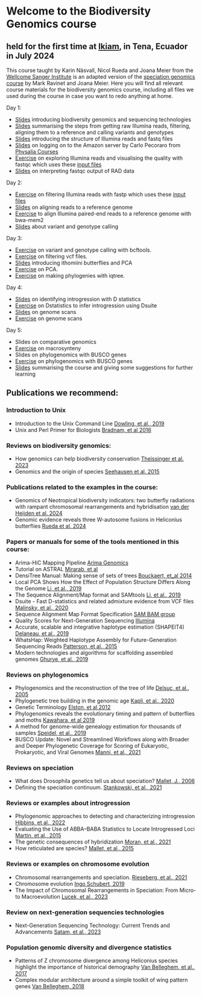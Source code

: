 # Welcome to the Biodiversity Genomics course
## held for the first time at [Ikiam](https://www.ikiam.edu.ec), in Tena, Ecuador in July 2024
This course taught by Karin Näsvall, Nicol Rueda and Joana Meier from the [Wellcome Sanger Institute](https://www.sanger.ac.uk/group/meier-group/) is an adapted version of the [speciation genomics course](https://speciationgenomics.github.io/) by Mark Ravinet and Joana Meier. Here you will find all relevant course materials for the biodiversity genomics course, including all files we used during the course in case you want to redo anything at home.

Day 1:
- [Slides](slide_presentations/01_Welcome_BiodiversityGenomics_introduction.pdf) introducing biodiversity genomics and sequencing technologies
- [Slides](slide_presentations/02_Summary_reads-vcf.pdf) summarising the steps from getting raw Illumina reads, filtering, aligning them to a reference and calling variants and genotypes
- [Slides](slide_presentations/03_Raw_sequences_and_quality_control.pdf) introducing the structure of Illumina reads and fastq files
- [Slides](exercises/Connecting_to_the_Amazon_server.pdf) on logging on to the Amazon server by Carlo Pecoraro from [Physalia Courses](https://www.physalia-courses.org)
- [Exercise](exercises/01_RawReadsExploration_fastqc.md) on exploring Illumina reads and visualising the quality with fastqc which uses these [input files](input_files/raw_reads)
- [Slides](slide_presentations/04_fastqc_interpretation.pdf) on interpreting fastqc output of RAD data

Day 2:
- [Exercise](02_fastp_filtering_reads.md) on filtering Illumina reads with fastp which uses these [input files](input_files/raw_reads)
- [Slides](slide_presentations/06_Aligning_reads_to_reference.pdf) on aligning reads to a reference genome
- [Exercise](03_Mapping_to_a_reference_genome.md) to align Illumina paired-end reads to a reference genome with bwa-mem2
- [Slides](slide_presentations/07_Variant_and_genotype_calling.pdf) about variant and genotype calling

Day 3:
- [Exercise](exercises/04_variant_calling.md) on variant and genotype calling with bcftools.
- [Exercise](exercises/05_filtering_variants.md) on filtering vcf files.
- [Slides](slide_presentations/08_Ithomiini_introduction_PCA.pdf) introducing ithomiini butterflies and PCA
- [Exercise](exercises/06_pca.md) on PCA.
- [Exercise](exercises/07_iqtree.md) on making phylogenies with iqtree.

Day 4:
- [Slides](slide_presentations/09_Detecting_hybridisation_Dstats.pdf) on identifying introgression with D statistics
- [Exercise](exercises/08_Dstatistics.md) on Dstatistics to infer introgression using Dsuite
- [Slides](slide_presentations/10_Genome_scans.pdf) on genome scans
- [Exercise](exercises/09_genome_scan.md) on genome scans

Day 5:
- Slides on comparative genomics
- [Exercise](exercises/Synteny.md) on macrosynteny
- Slides on phylogenomics with BUSCO genes
- [Exercise](exercises/11_gene_trees.md) on phylogenomics with BUSCO genes
- [Slides](slide_presentations/13_Course_Summary.pdf) summarising the course and giving some suggestions for further learning


##
## Publications we recommend:

### Introduction to Unix
- Introduction to the Unix Command Line [Dowling, et al., 2019](Papers/Introduction_unix_command-may2019.pdf)
- Unix and Perl Primer for Biologists [Bradnam, et al 2016](Unix_Perl.pdf)

### Reviews on biodiversity genomics:
- How genomics can help biodiversity conservation [Theissinger et al. 2023](Papers/Theissinger_et_al-2023_Genomics_Conservation.pdf)
- Genomics and the origin of species [Seehausen et al. 2015](Papers/Seehausen_et_al-15-NatRevGenet.pdf)

### Publications related to the examples in the course:
- Genomics of Neotropical biodiversity indicators: two butterfly radiations with rampant chromosomal rearrangements and hybridisation [van der Heijden et al. 2024](Papers/vanDerHeijden_et_al-2025-Biorxiv.pdf)
- Genomic evidence reveals three W-autosome fusions in Heliconius butterflies [Rueda et al. 2024](Papers/Rueda_et_al-24-PlosGenetics.pdf)

### Papers or manuals for some of the tools mentioned in this course:
- Arima-HiC Mapping Pipeline [Arima Genomics](Papers/Arima_Mapping_UserGuide.pdf)
- Tutorial on ASTRAL [Mirarab, et al](Papers/Species_tree_Astral-tutorial.pdf)
- DensiTree Manual: Making sense of sets of trees [Bouckaert, et_al 2014](Papers/DensiTree_Manual.v2.2.pdf)
- Local PCA Shows How the Effect of Population Structure Differs Along the Genome [Li, et al., 2019](Papers/Li_2019_Local_PCA_Shows_How_the_Effect_of_Population_lostruct.pdf)
- The Sequence Alignment/Map format and SAMtools [Li, et al., 2019](Papers/Li_H_2009_The_Sequence_Alignment_Map_format_and_SAMtools.pdf)
- Dsuite - Fast D-statistics and related admixture evidence from VCF files [Malinsky, et al., 2020](Papers/Malinsky_2020_Dsuite.pdf)
- Sequence Alignment Map Format Specification [SAM BAM group](Papers/Sequence_Alignment_Map_Format_Specification.pdf)
- Quality Scores for Next-Generation Sequencing [Illumina](Papers/technote_Q-Scores.pdf)
- Accurate, scalable and integrative haplotype estimation (SHAPEIT4) [Delaneau, et al., 2019](Papers/Accurate_scalable_and_integrative_haplotype_estimation.pdf)
- WhatsHap: Weighted Haplotype Assembly for Future-Generation Sequencing Reads [Patterson, et al., 2015](Papers/WhatsHap.pdf)
- Modern technologies and algorithms for scaffolding assembled genomes [Ghurye, et al., 2019](Papers/Modern_technologies_and_algorithms_for_scaffolding_assembled_genomes.pdf)

### Reviews on phylogenomics
- Phylogenomics and the reconstruction of the tree of life [Delsuc, et al., 2005](Papers/Delsuc_F.etal.2005_PHYLOGENOMICS.pdf)
- Phylogenetic tree building in the genomic age [Kapli, et al., 2020](Papers/Kapli_phylogenomics_in_genomic_era.pdf)
- Genetic Terminology [Elston, et al 2012](Paper/Elston_2012_Genetic_Terminology.pdf)
- Phylogenomics reveals the evolutionary timing and pattern of butterflies and moths [Kawahara, et al 2019](Papers/kawahara_etal-2019_phylogenomic_reveals_evolutionary_timing_pattern_butterflies_and_moths)
- A method for genome-wide genealogy estimation for thousands of samples [Speidel, et al., 2019](Papers/A_method_for_genome_wide_genealogy.pdf)
- BUSCO Update: Novel and Streamlined Workflows along with Broader and Deeper Phylogenetic Coverage for Scoring of Eukaryotic, Prokaryotic, and Viral Genomes [Manni, et al., 2021](Papers/BUSCO_Update_Novel_and_Streamlined_Workflows.pdf)

### Reviews on speciation
- What does Drosophila genetics tell us about speciation? [Mallet, J., 2006](Papers/Mallet,J_2006_speciation.pdf)
- Defining the speciation continuum. [Stankowski, et al., 2021](Papers/Stankowski_etal,2021_Defining_the_speactiation_continuum.pdf)

### Reviews or examples about introgression
- Phylogenomic approaches to detecting and characterizing introgression [Hibbins, et al., 2022](Papers/Hibbins_M._2021._Phylogenomic_approaches_to_detecting_and_characterizing)
- Evaluating the Use of ABBA–BABA Statistics to Locate Introgressed Loci [Martin, et al., 2015](Papers/Martin_etal_2015_Evaluating_Use_ABBA–BABA_Statistics.pdf)
- The genetic consequences of hybridization [Moran, et al., 2021](Papers/The_genomic_consequences_of_hybridization.pdf)
- How reticulated are species? [Mallet, et al., 2015](Mallet_How_reticulated_are_species)

### Reviews or examples on chromosome evolution
- Chromosomal rearrangements and speciation. [Rieseberg, et al., 2021](Papers/Rieseberg,etal.,_2001_Chromosomal_rearrangement_and_speciation.pdf)
- Chromosome evolution [Ingo Schubert, 2019](Papers/Chromosome_evolution.pdf)
- The Impact of Chromosomal Rearrangements in Speciation: From Micro- to Macroevolution [Lucek, et al., 2023](Papers/The_Impact_of_Chromosomal_Rearrangements_Speciation.pdf)

### Review on next-generation sequencies technologies
- Next-Generation Sequencing Technology: Current Trends and Advancements [Satam, et al., 2023](Papers/Satam_et_al_2024_Next_generation_sequencing.pdf)

### Population genomic diversity and divergence statistics
- Patterns of Z chromosome divergence among Heliconius species highlight the importance of historical demography [Van Belleghem, et al., 2017](Van_Belleghem_2018_Patterns_of_z_chromosome.pdf)
- Complex modular architecture around a simple toolkit of wing pattern genes [Van Belleghem, 2018](VanBelleghem_2017_Complex_modular_architecture_around_simple_toolkit_of_wing_pattern_genes.pdf)

